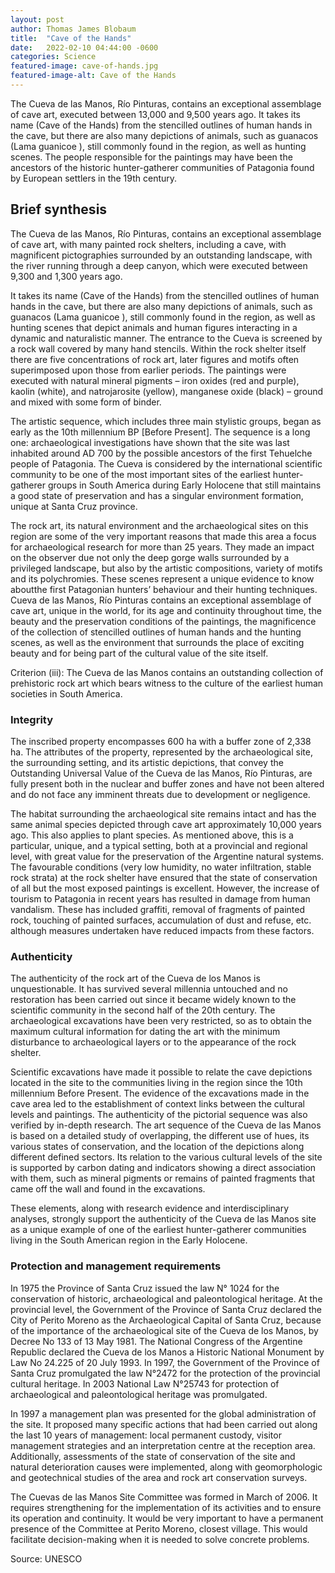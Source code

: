 ```yaml
---
layout: post
author: Thomas James Blobaum 
title:  "Cave of the Hands"
date:   2022-02-10 04:44:00 -0600
categories: Science 
featured-image: cave-of-hands.jpg
featured-image-alt: Cave of the Hands 
---
```

The Cueva de las Manos, Río Pinturas, contains an exceptional assemblage of cave art, executed between 13,000 and 9,500 years ago. It takes its name (Cave of the Hands) from the stencilled outlines of human hands in the cave, but there are also many depictions of animals, such as guanacos (Lama guanicoe ), still commonly found in the region, as well as hunting scenes. The people responsible for the paintings may have been the ancestors of the historic hunter-gatherer communities of Patagonia found by European settlers in the 19th century.

## Brief synthesis
The Cueva de las Manos, Río Pinturas, contains an exceptional assemblage of cave art, with many painted rock shelters, including a cave, with magnificent pictographies surrounded by an outstanding landscape, with the river running through a deep canyon, which were executed between 9,300 and 1,300 years ago.

It takes its name (Cave of the Hands) from the stencilled outlines of human hands in the cave, but there are also many depictions of animals, such as guanacos (Lama guanicoe ), still commonly found in the region, as well as hunting scenes that depict animals and human figures interacting in a dynamic and naturalistic manner. The entrance to the Cueva is screened by a rock wall covered by many hand stencils. Within the rock shelter itself there are five concentrations of rock art, later figures and motifs often superimposed upon those from earlier periods. The paintings were executed with natural mineral pigments – iron oxides (red and purple), kaolin (white), and natrojarosite (yellow), manganese oxide (black) – ground and mixed with some form of binder.

<a href="https://en.wikipedia.org/wiki/Cueva_de_las_Manos" data-iframely-url></a>

The artistic sequence, which includes three main stylistic groups, began as early as the 10th millennium BP [Before Present]. The sequence is a long one: archaeological investigations have shown that the site was last inhabited around AD 700 by the possible ancestors of the first Tehuelche people of Patagonia. The Cueva is considered by the international scientific community to be one of the most important sites of the earliest hunter-gatherer groups in South America during Early Holocene that still maintains a good state of preservation and has a singular environment formation, unique at Santa Cruz province.

The rock art, its natural environment and the archaeological sites on this region are some of the very important reasons that made this area a focus for archaeological research for more than 25 years. They made an impact on the observer due not only the deep gorge walls surrounded by a privileged landscape, but also by the artistic compositions, variety of motifs and its polychromies. These scenes represent a unique evidence to know aboutthe first Patagonian hunters’ behaviour and their hunting techniques. Cueva de las Manos, Río Pinturas contains an exceptional assemblage of cave art, unique in the world, for its age and continuity throughout time, the beauty and the preservation conditions of the paintings, the magnificence of the collection of stencilled outlines of human hands and the hunting scenes, as well as the environment that surrounds the place of exciting beauty and for being part of the cultural value of the site itself.

Criterion (iii): The Cueva de las Manos contains an outstanding collection of prehistoric rock art which bears witness to the culture of the earliest human societies in South America.

### Integrity
The inscribed property encompasses 600 ha with a buffer zone of 2,338 ha. The attributes of the property, represented by the archaeological site, the surrounding setting, and its artistic depictions, that convey the Outstanding Universal Value of the Cueva de las Manos, Río Pinturas, are fully present both in the nuclear and buffer zones and have not been altered and do not face any imminent threats due to development or negligence.

The habitat surrounding the archaeological site remains intact and has the same animal species depicted through cave art approximately 10,000 years ago. This also applies to plant species. As mentioned above, this is a particular, unique, and a typical setting, both at a provincial and regional level, with great value for the preservation of the Argentine natural systems. The favourable conditions (very low humidity, no water infiltration, stable rock strata) at the rock shelter have ensured that the state of conservation of all but the most exposed paintings is excellent. However, the increase of tourism to Patagonia in recent years has resulted in damage from human vandalism. These has included graffiti, removal of fragments of painted rock, touching of painted surfaces, accumulation of dust and refuse, etc. although measures undertaken have reduced impacts from these factors.

### Authenticity
The authenticity of the rock art of the Cueva de los Manos is unquestionable. It has survived several millennia untouched and no restoration has been carried out since it became widely known to the scientific community in the second half of the 20th century. The archaeological excavations have been very restricted, so as to obtain the maximum cultural information for dating the art with the minimum disturbance to archaeological layers or to the appearance of the rock shelter.

Scientific excavations have made it possible to relate the cave depictions located in the site to the communities living in the region since the 10th millennium Before Present. The evidence of the excavations made in the cave area led to the establishment of context links between the cultural levels and paintings. The authenticity of the pictorial sequence was also verified by in-depth research. The art sequence of the Cueva de las Manos is based on a detailed study of overlapping, the different use of hues, its various states of conservation, and the location of the depictions along different defined sectors. Its relation to the various cultural levels of the site is supported by carbon dating and indicators showing a direct association with them, such as mineral pigments or remains of painted fragments that came off the wall and found in the excavations.

These elements, along with research evidence and interdisciplinary analyses, strongly support the authenticity of the Cueva de las Manos site as a unique example of one of the earliest hunter-gatherer communities living in the South American region in the Early Holocene.

### Protection and management requirements
In 1975 the Province of Santa Cruz issued the law N° 1024 for the conservation of historic, archaeological and paleontological heritage. At the provincial level, the Government of the Province of Santa Cruz declared the City of Perito Moreno as the Archaeological Capital of Santa Cruz, because of the importance of the archaeological site of the Cueva de los Manos, by Decree No 133 of 13 May 1981. The National Congress of the Argentine Republic declared the Cueva de los Manos a Historic National Monument by Law No 24.225 of 20 July 1993. In 1997, the Government of the Province of Santa Cruz promulgated the law N°2472 for the protection of the provincial cultural heritage. In 2003 National Law N°25743 for protection of archaeological and paleontological heritage was promulgated.

In 1997 a management plan was presented for the global administration of the site. It proposed many specific actions that had been carried out along the last 10 years of management: local permanent custody, visitor management strategies and an interpretation centre at the reception area. Additionally, assessments of the state of conservation of the site and natural deterioration causes were implemented, along with geomorphologic and geotechnical studies of the area and rock art conservation surveys.

The Cuevas de las Manos Site Committee was formed in March of 2006. It requires strengthening for the implementation of its activities and to ensure its operation and continuity. It would be very important to have a permanent presence of the Committee at Perito Moreno, closest village. This would facilitate decision-making when it is needed to solve concrete problems.

Source: UNESCO 

<a href="https://whc.unesco.org/en/list/936/" data-iframely-url></a>

